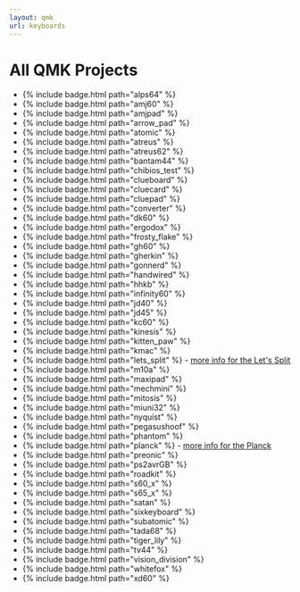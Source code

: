 ```yaml
---
layout: qmk
url: keyboards
---
```

# All QMK Projects

* {% include badge.html path="alps64" %}
* {% include badge.html path="amj60" %}
* {% include badge.html path="amjpad" %}
* {% include badge.html path="arrow_pad" %}
* {% include badge.html path="atomic" %}
* {% include badge.html path="atreus" %}
* {% include badge.html path="atreus62" %}
* {% include badge.html path="bantam44" %}
* {% include badge.html path="chibios_test" %}
* {% include badge.html path="clueboard" %}
* {% include badge.html path="cluecard" %}
* {% include badge.html path="cluepad" %}
* {% include badge.html path="converter" %}
* {% include badge.html path="dk60" %}
* {% include badge.html path="ergodox" %}
* {% include badge.html path="frosty_flake" %}
* {% include badge.html path="gh60" %}
* {% include badge.html path="gherkin" %}
* {% include badge.html path="gonnerd" %}
* {% include badge.html path="handwired" %}
* {% include badge.html path="hhkb" %}
* {% include badge.html path="infinity60" %}
* {% include badge.html path="jd40" %}
* {% include badge.html path="jd45" %}
* {% include badge.html path="kc60" %}
* {% include badge.html path="kinesis" %}
* {% include badge.html path="kitten_paw" %}
* {% include badge.html path="kmac" %}
* {% include badge.html path="lets_split" %} - [more info for the Let's Split](/lets_split/) 
* {% include badge.html path="m10a" %}
* {% include badge.html path="maxipad" %}
* {% include badge.html path="mechmini" %}
* {% include badge.html path="mitosis" %}
* {% include badge.html path="miuni32" %}
* {% include badge.html path="nyquist" %}
* {% include badge.html path="pegasushoof" %}
* {% include badge.html path="phantom" %}
* {% include badge.html path="planck" %} - [more info for the Planck](/planck/) 
* {% include badge.html path="preonic" %}
* {% include badge.html path="ps2avrGB" %}
* {% include badge.html path="roadkit" %}
* {% include badge.html path="s60_x" %}
* {% include badge.html path="s65_x" %}
* {% include badge.html path="satan" %}
* {% include badge.html path="sixkeyboard" %}
* {% include badge.html path="subatomic" %}
* {% include badge.html path="tada68" %}
* {% include badge.html path="tiger_lily" %}
* {% include badge.html path="tv44" %}
* {% include badge.html path="vision_division" %}
* {% include badge.html path="whitefox" %}
* {% include badge.html path="xd60" %}